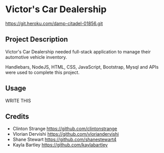 # Victor's Car Dealership

https://git.heroku.com/damp-citadel-01856.git


## Project Description

Victor's Car Dealership needed full-stack application to manage their automotive vehicle inventory.

Handlebars, NodeJS, HTML, CSS, JavaScript, Bootstrap, Mysql and APIs were used to complete this project.

## Usage

WRITE THIS

## Credits

* Clinton Strange <https://github.com/clintonstrange>
* Vlorian Dervishi <https://github.com/vloriandervishi>
* Shane Stewart <https://github.com/shanestewart4>
* Kayla Bartley <https://github.com/kaylabartley>